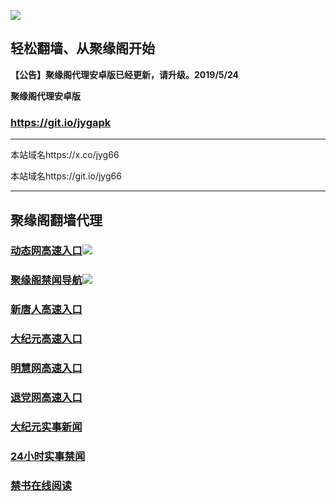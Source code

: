 ![](https://raw.githubusercontent.com/hao369/a/master/j.jpg)



## 轻松翻墙、从聚缘阁开始



**【公告】聚缘阁代理安卓版已经更新，请升级。2019/5/24**

 
**聚缘阁代理安卓版**
### https://git.io/jygapk  

***

本站域名https://x.co/jyg66 

本站域名https://git.io/jyg66



***




## 聚缘阁翻墙代理 




### [动态网高速入口](https://y28satln25.execute-api.ap-northeast-1.amazonaws.com/66)![](http://tupian.425e.eu.org/jygdl.gif)

### [聚缘阁禁闻导航](https://y28satln25.execute-api.ap-northeast-1.amazonaws.com/66)![](http://tupian.425e.eu.org/jyg.gif)


### [新唐人高速入口](https://58q4zx6o08.execute-api.ap-east-1.amazonaws.com/g2er)

### [大纪元高速入口](https://58q4zx6o08.execute-api.ap-east-1.amazonaws.com/g2er)

### [明慧网高速入口](https://hj2utl5595.execute-api.ap-east-1.amazonaws.com/g2w)

### [退党网高速入口](https://58q4zx6o08.execute-api.ap-east-1.amazonaws.com/g2er)






### [大纪元实事新闻](https://git.io/fjmgE)

### [24小时实事禁闻](https://git.io/fj3Go)

### [禁书在线阅读](https://git.io/fjJ5Z)






